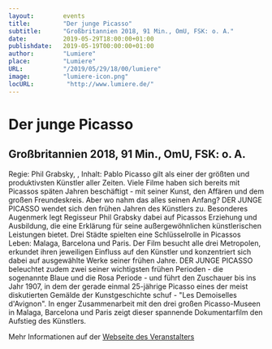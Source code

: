 ```yaml
---
layout:        events
title:         "Der junge Picasso"
subtitle:      "Großbritannien 2018, 91 Min., OmU, FSK: o. A."
date:          2019-05-29T18:00:00+01:00
publishdate:   2019-05-19T00:00:00+01:00
author:        "Lumiere"
place:         "Lumiere"
URL:           "/2019/05/29/18/00/lumiere"
image:         "lumiere-icon.png"
locURL:         "http://www.lumiere.de/"
---
```


Der junge Picasso
===========

Großbritannien 2018, 91 Min., OmU, FSK: o. A.
-----------

Regie: Phil Grabsky, , Inhalt: Pablo Picasso gilt als einer der größten und produktivsten Künstler aller Zeiten. Viele Filme haben sich bereits mit Picassos späten Jahren beschäftigt - mit seiner Kunst, den Affären und dem großen Freundeskreis. Aber wo nahm das alles seinen Anfang? DER JUNGE PICASSO wendet sich den frühen Jahren des Künstlers zu. Besonderes Augenmerk legt Regisseur Phil Grabsky dabei auf Picassos Erziehung und Ausbildung, die eine Erklärung für seine außergewöhnlichen künstlerischen Leistungen bietet. Drei Städte spielten eine Schlüsselrolle in Picassos Leben: Malaga, Barcelona und Paris. Der Film besucht alle drei Metropolen, erkundet ihren jeweiligen Einfluss auf den Künstler und konzentriert sich dabei auf ausgewählte Werke seiner frühen Jahre. DER JUNGE PICASSO beleuchtet zudem zwei seiner wichtigsten frühen Perioden - die sogenannte Blaue und die Rosa Periode - und führt den Zuschauer bis ins Jahr 1907, in dem der gerade einmal 25-jährige Picasso eines der meist diskutierten Gemälde der Kunstgeschichte schuf - "Les Demoiselles d'Avignon". In enger Zusammenarbeit mit den drei großen Picasso-Museen in Malaga, Barcelona und Paris zeigt dieser spannende Dokumentarfilm den Aufstieg des Künstlers.

Mehr Informationen auf der [Webseite des Veranstalters](http://www.lumiere.de/19/05/picasso.htm)
